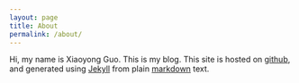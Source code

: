 ```yaml
---
layout: page
title: About
permalink: /about/
---
```


Hi, my name is Xiaoyong Guo. This is my blog.
This site is hosted on [github](https://github.com), 
and generated using [Jekyll](http://jekyllrb.com) from plain [markdown](http://daringfireball.net/projects/markdown/) text.

